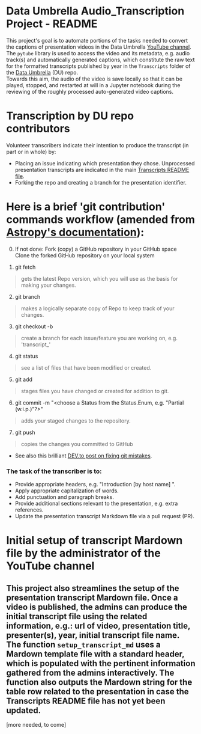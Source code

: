 # Data Umbrella Audio_Transcription Project - README

This project's goal is to automate portions of the tasks needed to convert the captions of presentation videos in the Data Umbrella [YouTube channel](X).   
The `pytube` library is used to access the video and its metadata, e.g. audio track(s) and automatically generated captions, which constitute the raw text for the formatted transcripts published by year in the `Transcripts` folder of the [Data Umbrella](https://github.com/data-umbrella) (DU) repo.  
Towards this aim, the audio of the video is save locally so that it can be played, stopped, and restarted at will in a Jupyter notebook during the reviewing of the roughly processed auto-generated video captions.

# Transcription by DU repo contributors

Volunteer transcribers indicate their intention to produce the transcript (in part or in whole) by:
* Placing an issue indicating which presentation they chose. Unprocessed presentation transcripts are indicated in the main [Transcripts README file](https://github.com/data-umbrella/event-transcripts/blob/main/README.md).
* Forking the repo and creating a branch for the presentation identifier.

# Here is a brief 'git contribution' commands workflow (amended from [Astropy's documentation](https://astropy.readthedocs.io/en/latest/development/workflow/development_workflow.html#new-to-git)):

0. If not done:
Fork (copy) a GitHub repository in your GitHub space  
Clone the forked GitHub repository on your local system  

1. git fetch 
>gets the latest Repo version, which you will use as the basis for making your changes.

2. git branch 
>makes a logically separate copy of Repo to keep track of your changes.

3. git checkout -b <aname>
>create a branch for each issue/feature you are working on, e.g. 'transcript_<id>'

4. git status 
>see a list of files that have been modified or created.

5. git add 
>stages files you have changed or created for addition to git.

6. git commit -m "<choose a Status from the Status.Enum, e.g. "Partial (w.i.p.)"?>"
> adds your staged changes to the repository.

7. git push 
>copies the changes you committed to GitHub

* See also this brilliant [DEV.to post on fixing git mistakes](https://dev.to/egghead/illustrated-notes-on-fixing-git-mistakes-1c16).


### The task of the transcriber is to:  
* Provide appropriate headers, e.g. "Introduction [by host name] <time stamp>".  
* Apply appropriate capitalization of words.  
* Add punctuation and paragraph breaks.  
* Provide additional sections relevant to the presentation, e.g. extra references.  
* Update the presentation transcript Markdown file via a pull request (PR).  

# Initial setup of transcript Mardown file by the administrator of the YouTube channel 

This project also streamlines the setup of the presentation transcript Mardown file. Once a video is published, the admins can produce the initial transcript file using the related information, e.g.: url of video, presentation title, presenter(s), year, initial transcript file name. 
The function `setup_transcript_md` uses a Mardown template file with a standard header, which is populated with the pertinent information gathered from the admins interactively. The function also outputs the Mardown string for the table row related to the presentation in case the Transcripts README file has not yet been updated.
----

[more needed, to come]